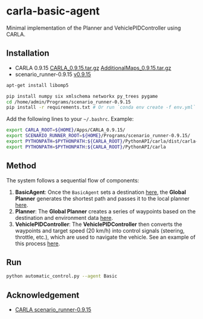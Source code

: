 # carla-basic-agent

Minimal implementation of the Planner and VehiclePIDController using CARLA.

## Installation
- CARLA 0.9.15 [CARLA_0.9.15.tar.gz](https://tiny.carla.org/carla-0-9-15-linux) [AdditionalMaps_0.9.15.tar.gz](https://tiny.carla.org/additional-maps-0-9-15-linux)
- scenario_runner-0.9.15 [v0.9.15](https://github.com/carla-simulator/scenario_runner/releases/tag/v0.9.15)

```bash
apt-get install libomp5

pip install numpy six xmlschema networkx py_trees pygame
cd /home/admin/Programs/scenario_runner-0.9.15
pip install -r requirements.txt # Or run `conda env create -f env.yml` in this directory.
```
Add the following lines to your `~/.bashrc`. Example:
```bash
export CARLA_ROOT=${HOME}/Apps/CARLA_0.9.15/
export SCENARIO_RUNNER_ROOT=${HOME}/Programs/scenario_runner-0.9.15/
export PYTHONPATH=$PYTHONPATH:${CARLA_ROOT}/PythonAPI/carla/dist/carla-0.9.15-py3.7-linux-x86_64.egg
export PYTHONPATH=$PYTHONPATH:${CARLA_ROOT}/PythonAPI/carla
```

## Method

The system follows a sequential flow of components:

1. **BasicAgent**: Once the `BasicAgent` sets a destination [here](https://github.com/Jiankai-Sun/carla-basic-agent/blob/main/basic_agent.py#L141-L162), the **Global Planner**  generates the shortest path and passes it to the local planner [here](https://github.com/Jiankai-Sun/carla-basic-agent/blob/main/basic_agent.py#L178-L187).
2. **Planner**: The **Global Planner** creates a series of waypoints based on the destination and environment data [here](https://github.com/Jiankai-Sun/carla-basic-agent/blob/main/local_planner.py#L192C9-L217).
3. **VehiclePIDController**: The **VehiclePIDController** then converts the waypoints and target speed (20 km/h) into control signals (steering, throttle, etc.), which are used to navigate the vehicle. See an example of this process [here](https://github.com/carla-simulator/scenario_runner/blob/34e751d3dbf0db95e0808fcd960dc9432df58029/srunner/tests/carla_mocks/agents/navigation/controller.py#L54-L92).


## Run
```bash
python automatic_control.py --agent Basic
```

## Acknowledgement
- [CARLA scenario_runner-0.9.15](https://github.com/carla-simulator/scenario_runner/releases/tag/v0.9.15)
